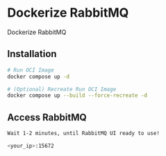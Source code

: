 # Dockerize RabbitMQ
Dockerize RabbitMQ

## Installation
```bash
# Run OCI Image
docker compose up -d

# (Optional) Recreate Run OCI Image
docker compose up --build --force-recreate -d
```
## Access RabbitMQ
```bash
Wait 1-2 minutes, until RabbitMQ UI ready to use!

<your_ip>:15672
```